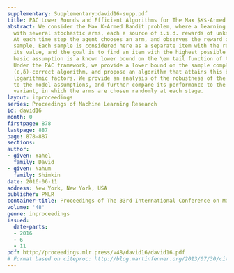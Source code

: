 ```yaml
---
supplementary: Supplementary:david16-supp.pdf
title: PAC Lower Bounds and Efficient Algorithms for The Max $K$-Armed Bandit Problem
abstract: We consider the Max K-Armed Bandit problem, where a learning agent is faced
  with several stochastic arms, each a source of i.i.d. rewards of unknown distribution.
  At each time step the agent chooses an arm, and observes the reward of the obtained
  sample. Each sample is considered here as a separate item with the reward designating
  its value, and the goal is to find an item with the highest possible value. Our
  basic assumption is a known lower bound on the \em tail function of the reward distributions.
  Under the PAC framework, we provide a lower bound on the sample complexity of any
  (ε,δ)-correct algorithm, and propose an algorithm that attains this bound up to
  logarithmic factors. We provide an analysis of the robustness of the proposed algorithm
  to the model assumptions, and further compare its performance to the simple non-adaptive
  variant, in which the arms are chosen randomly at each stage.
layout: inproceedings
series: Proceedings of Machine Learning Research
id: david16
month: 0
firstpage: 878
lastpage: 887
page: 878-887
sections: 
author:
- given: Yahel
  family: David
- given: Nahum
  family: Shimkin
date: 2016-06-11
address: New York, New York, USA
publisher: PMLR
container-title: Proceedings of The 33rd International Conference on Machine Learning
volume: '48'
genre: inproceedings
issued:
  date-parts:
  - 2016
  - 6
  - 11
pdf: http://proceedings.mlr.press/v48/david16/david16.pdf
# Format based on citeproc: http://blog.martinfenner.org/2013/07/30/citeproc-yaml-for-bibliographies/
---
```

